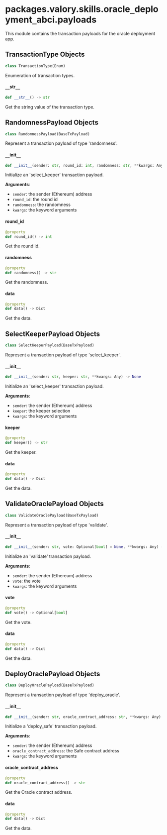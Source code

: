 <a id="packages.valory.skills.oracle_deployment_abci.payloads"></a>

# packages.valory.skills.oracle`_`deployment`_`abci.payloads

This module contains the transaction payloads for the oracle deployment app.

<a id="packages.valory.skills.oracle_deployment_abci.payloads.TransactionType"></a>

## TransactionType Objects

```python
class TransactionType(Enum)
```

Enumeration of transaction types.

<a id="packages.valory.skills.oracle_deployment_abci.payloads.TransactionType.__str__"></a>

#### `__`str`__`

```python
def __str__() -> str
```

Get the string value of the transaction type.

<a id="packages.valory.skills.oracle_deployment_abci.payloads.RandomnessPayload"></a>

## RandomnessPayload Objects

```python
class RandomnessPayload(BaseTxPayload)
```

Represent a transaction payload of type 'randomness'.

<a id="packages.valory.skills.oracle_deployment_abci.payloads.RandomnessPayload.__init__"></a>

#### `__`init`__`

```python
def __init__(sender: str, round_id: int, randomness: str, **kwargs: Any) -> None
```

Initialize an 'select_keeper' transaction payload.

**Arguments**:

- `sender`: the sender (Ethereum) address
- `round_id`: the round id
- `randomness`: the randomness
- `kwargs`: the keyword arguments

<a id="packages.valory.skills.oracle_deployment_abci.payloads.RandomnessPayload.round_id"></a>

#### round`_`id

```python
@property
def round_id() -> int
```

Get the round id.

<a id="packages.valory.skills.oracle_deployment_abci.payloads.RandomnessPayload.randomness"></a>

#### randomness

```python
@property
def randomness() -> str
```

Get the randomness.

<a id="packages.valory.skills.oracle_deployment_abci.payloads.RandomnessPayload.data"></a>

#### data

```python
@property
def data() -> Dict
```

Get the data.

<a id="packages.valory.skills.oracle_deployment_abci.payloads.SelectKeeperPayload"></a>

## SelectKeeperPayload Objects

```python
class SelectKeeperPayload(BaseTxPayload)
```

Represent a transaction payload of type 'select_keeper'.

<a id="packages.valory.skills.oracle_deployment_abci.payloads.SelectKeeperPayload.__init__"></a>

#### `__`init`__`

```python
def __init__(sender: str, keeper: str, **kwargs: Any) -> None
```

Initialize an 'select_keeper' transaction payload.

**Arguments**:

- `sender`: the sender (Ethereum) address
- `keeper`: the keeper selection
- `kwargs`: the keyword arguments

<a id="packages.valory.skills.oracle_deployment_abci.payloads.SelectKeeperPayload.keeper"></a>

#### keeper

```python
@property
def keeper() -> str
```

Get the keeper.

<a id="packages.valory.skills.oracle_deployment_abci.payloads.SelectKeeperPayload.data"></a>

#### data

```python
@property
def data() -> Dict
```

Get the data.

<a id="packages.valory.skills.oracle_deployment_abci.payloads.ValidateOraclePayload"></a>

## ValidateOraclePayload Objects

```python
class ValidateOraclePayload(BaseTxPayload)
```

Represent a transaction payload of type 'validate'.

<a id="packages.valory.skills.oracle_deployment_abci.payloads.ValidateOraclePayload.__init__"></a>

#### `__`init`__`

```python
def __init__(sender: str, vote: Optional[bool] = None, **kwargs: Any) -> None
```

Initialize an 'validate' transaction payload.

**Arguments**:

- `sender`: the sender (Ethereum) address
- `vote`: the vote
- `kwargs`: the keyword arguments

<a id="packages.valory.skills.oracle_deployment_abci.payloads.ValidateOraclePayload.vote"></a>

#### vote

```python
@property
def vote() -> Optional[bool]
```

Get the vote.

<a id="packages.valory.skills.oracle_deployment_abci.payloads.ValidateOraclePayload.data"></a>

#### data

```python
@property
def data() -> Dict
```

Get the data.

<a id="packages.valory.skills.oracle_deployment_abci.payloads.DeployOraclePayload"></a>

## DeployOraclePayload Objects

```python
class DeployOraclePayload(BaseTxPayload)
```

Represent a transaction payload of type 'deploy_oracle'.

<a id="packages.valory.skills.oracle_deployment_abci.payloads.DeployOraclePayload.__init__"></a>

#### `__`init`__`

```python
def __init__(sender: str, oracle_contract_address: str, **kwargs: Any) -> None
```

Initialize a 'deploy_safe' transaction payload.

**Arguments**:

- `sender`: the sender (Ethereum) address
- `oracle_contract_address`: the Safe contract address
- `kwargs`: the keyword arguments

<a id="packages.valory.skills.oracle_deployment_abci.payloads.DeployOraclePayload.oracle_contract_address"></a>

#### oracle`_`contract`_`address

```python
@property
def oracle_contract_address() -> str
```

Get the Oracle contract address.

<a id="packages.valory.skills.oracle_deployment_abci.payloads.DeployOraclePayload.data"></a>

#### data

```python
@property
def data() -> Dict
```

Get the data.

